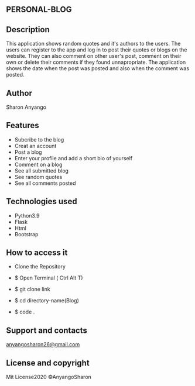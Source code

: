 ## PERSONAL-BLOG

## Description
This application shows random quotes and it's authors to the users. The users can register to the app and log in to post their quotes or blogs on the website. They can also comment on other user's post, comment on their own or delete their comments if they found unnapropriate.
The application shows the date when the post was posted and also when the comment was posted.

## Author
 Sharon Anyango

## Features
* Subcribe to the blog
* Creat an account
* Post a blog
* Enter your profile and add a short bio of yourself
* Comment on a blog
* See all submitted blog
* See random quotes
* See all comments posted

## Technologies used
* Python3.9
* Flask
* Html
* Bootstrap

## How to access it
* Clone the Repository

* $ Open Terminal ( Ctrl Alt T)
* $ git clone link
* $ cd directory-name(Blog)
* $ code .
  
## Support and contacts
 anyangosharon26@gmail.com

## License and copyright
 Mit License2020 ©AnyangoSharon